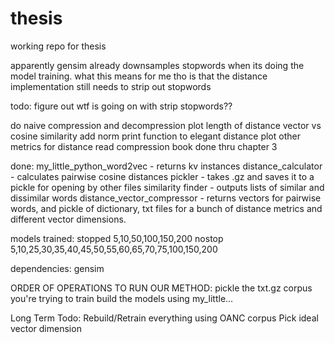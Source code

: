# thesis

working repo for thesis

apparently gensim already downsamples stopwords when its doing the model training.
what this means for me tho is that the distance implementation still needs to strip out stopwords

todo:
figure out wtf is going on with strip stopwords??

do naive compression and decompression
plot length of distance vector vs cosine similarity
    add norm print function to elegant distance
plot other metrics for distance
read compression book
    done thru chapter 3

done:
my_little_python_word2vec - returns kv instances
distance_calculator - calculates pairwise cosine distances
pickler - takes .gz and saves it to a pickle for opening by other files
similarity finder - outputs lists of similar and dissimilar words
distance_vector_compressor - returns vectors for pairwise words, and pickle of dictionary,
txt files for a bunch of distance metrics and different vector dimensions.

models trained:
stopped 5,10,50,100,150,200
nostop 5,10,25,30,35,40,45,50,55,60,65,70,75,100,150,200

dependencies:
gensim

ORDER OF OPERATIONS TO RUN OUR METHOD:
pickle the txt.gz corpus you're trying to train
build the models using my_little...

Long Term Todo:
Rebuild/Retrain everything using OANC corpus
Pick ideal vector dimension